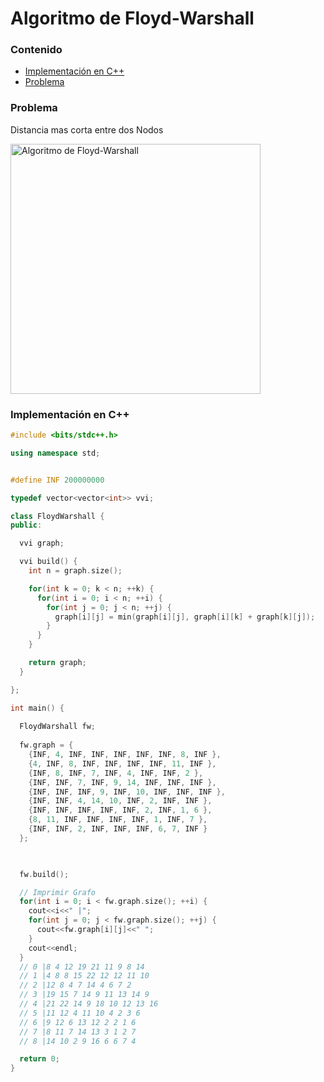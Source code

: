 # Algoritmo de Floyd-Warshall

### Contenido
* [Implementación en C++](#implementación-en-c)
* [Problema](#problema)

### Problema

Distancia mas corta entre dos Nodos

<img alt="Algoritmo de Floyd-Warshall" src="https://cdncontribute.geeksforgeeks.org/wp-content/uploads/dijikstra.png" width="400">

### Implementación en C++

```c++
#include <bits/stdc++.h>

using namespace std;


#define INF 200000000

typedef vector<vector<int>> vvi;

class FloydWarshall {
public:

  vvi graph;

  vvi build() {
    int n = graph.size();

    for(int k = 0; k < n; ++k) {
      for(int i = 0; i < n; ++i) {
        for(int j = 0; j < n; ++j) {
          graph[i][j] = min(graph[i][j], graph[i][k] + graph[k][j]);
        }
      }
    }

    return graph;
  }

};

int main() {
    
  FloydWarshall fw;
  
  fw.graph = {
    {INF, 4, INF, INF, INF, INF, INF, 8, INF },
    {4, INF, 8, INF, INF, INF, INF, 11, INF },
    {INF, 8, INF, 7, INF, 4, INF, INF, 2 },
    {INF, INF, 7, INF, 9, 14, INF, INF, INF },
    {INF, INF, INF, 9, INF, 10, INF, INF, INF },
    {INF, INF, 4, 14, 10, INF, 2, INF, INF },
    {INF, INF, INF, INF, INF, 2, INF, 1, 6 },
    {8, 11, INF, INF, INF, INF, 1, INF, 7 },
    {INF, INF, 2, INF, INF, INF, 6, 7, INF }
  };

  

  fw.build();

  // Imprimir Grafo
  for(int i = 0; i < fw.graph.size(); ++i) {
    cout<<i<<" |";
    for(int j = 0; j < fw.graph.size(); ++j) {
      cout<<fw.graph[i][j]<<" ";
    }
    cout<<endl;
  }
  // 0 |8 4 12 19 21 11 9 8 14 
  // 1 |4 8 8 15 22 12 12 11 10 
  // 2 |12 8 4 7 14 4 6 7 2 
  // 3 |19 15 7 14 9 11 13 14 9 
  // 4 |21 22 14 9 18 10 12 13 16 
  // 5 |11 12 4 11 10 4 2 3 6 
  // 6 |9 12 6 13 12 2 2 1 6 
  // 7 |8 11 7 14 13 3 1 2 7 
  // 8 |14 10 2 9 16 6 6 7 4 

  return 0;
}
```